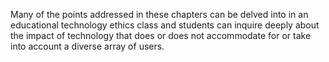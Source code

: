 <p><span style=font-weight: 400;>Many of the points addressed in these chapters can be delved into in an educational technology ethics class and students can inquire deeply about the impact of technology that does or does not accommodate for or take into account a diverse array of users.</span></p>